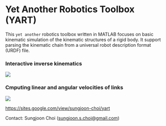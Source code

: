 # Yet Another Robotics Toolbox (YART)

This `yet another` robotics toolbox written in MATLAB focuses on basic kinematic simulation of the kinematic structures of a rigid body. It support parsing the kinematic chain from a universal robot description format (URDF) file. 

### Interactive inverse kinematics

[![](http://img.youtube.com/vi/zHNi532F1-c/0.jpg)](http://www.youtube.com/watch?v=zHNi532F1-c "")

### Cmputing linear and angular velocities of links

[![](http://img.youtube.com/vi/klvGY-akl58/0.jpg)](http://www.youtube.com/watch?v=klvGY-akl58 "")

https://sites.google.com/view/sungjoon-choi/yart


Contact: Sungjoon Choi (sungjoon.s.choi@gmail.com)
